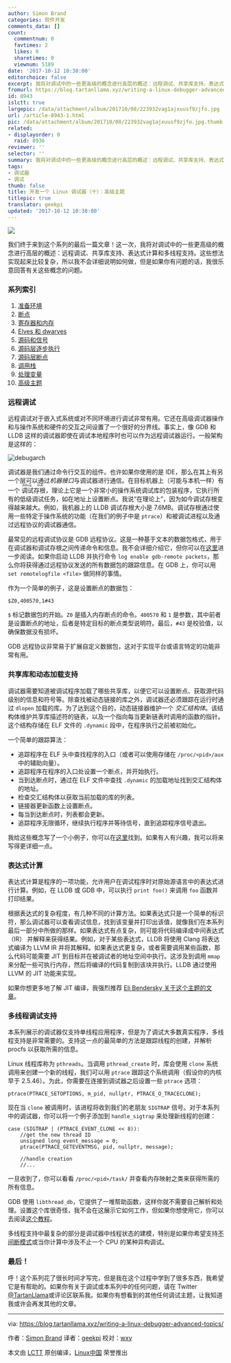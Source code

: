 ```yaml
---
author: Simon Brand
categories: 软件开发
comments_data: []
count:
  commentnum: 0
  favtimes: 2
  likes: 0
  sharetimes: 0
  viewnum: 5189
date: '2017-10-12 10:38:00'
editorchoice: false
excerpt: 我将对调试中的一些更高级的概念进行高层的概述：远程调试、共享库支持、表达式计算和多线程支持。这些想法实现起来比较复杂，所以我不会详细说明如何做
fromurl: https://blog.tartanllama.xyz/writing-a-linux-debugger-advanced-topics/
id: 8943
islctt: true
largepic: /data/attachment/album/201710/08/223932vag1ajxuusf9zjfo.jpg
url: /article-8943-1.html
pic: /data/attachment/album/201710/08/223932vag1ajxuusf9zjfo.jpg.thumb.jpg
related:
- displayorder: 0
  raid: 8936
reviewer: ''
selector: ''
summary: 我将对调试中的一些更高级的概念进行高层的概述：远程调试、共享库支持、表达式计算和多线程支持。这些想法实现起来比较复杂，所以我不会详细说明如何做
tags:
- 调试器
- 调试
thumb: false
title: 开发一个 Linux 调试器（十）：高级主题
titlepic: true
translator: geekpi
updated: '2017-10-12 10:38:00'
---
```


![](/data/attachment/album/201710/08/223932vag1ajxuusf9zjfo.jpg)


我们终于来到这个系列的最后一篇文章！这一次，我将对调试中的一些更高级的概念进行高层的概述：远程调试、共享库支持、表达式计算和多线程支持。这些想法实现起来比较复杂，所以我不会详细说明如何做，但是如果你有问题的话，我很乐意回答有关这些概念的问题。


### 系列索引


1. [准备环境](/article-8626-1.html)
2. [断点](/article-8645-1.html)
3. [寄存器和内存](/article-8663-1.html)
4. [Elves 和 dwarves](/article-8719-1.html)
5. [源码和信号](/article-8812-1.html)
6. [源码层逐步执行](/article-8813-1.html)
7. [源码层断点](/article-8890-1.html)
8. [调用栈](/article-8930-1.html)
9. [处理变量](/article-8936-1.html)
10. [高级主题](https://blog.tartanllama.xyz/writing-a-linux-debugger-advanced-topics/)


### 远程调试


远程调试对于嵌入式系统或对不同环境进行调试非常有用。它还在高级调试器操作和与操作系统和硬件的交互之间设置了一个很好的分界线。事实上，像 GDB 和 LLDB 这样的调试器即使在调试本地程序时也可以作为远程调试器运行。一般架构是这样的：


![debugarch](/data/attachment/album/201710/08/224018oehth6yzpnap2fyp.png)


调试器是我们通过命令行交互的组件。也许如果你使用的是 IDE，那么在其上有另一个层可以通过*机器接口*与调试器进行通信。在目标机器上（可能与本机一样）有一个<ruby> 调试存根 <rt>  debug stub </rt></ruby> ，理论上它是一个非常小的操作系统调试库的包装程序，它执行所有的低级调试任务，如在地址上设置断点。我说“在理论上”，因为如今调试存根变得越来越大。例如，我机器上的 LLDB 调试存根大小是 7.6MB。调试存根通过使用一些特定于操作系统的功能（在我们的例子中是 `ptrace`）和被调试进程以及通过远程协议的调试器通信。


最常见的远程调试协议是 GDB 远程协议。这是一种基于文本的数据包格式，用于在调试器和调试存根之间传递命令和信息。我不会详细介绍它，但你可以在[这里](https://sourceware.org/gdb/onlinedocs/gdb/Remote-Protocol.html)进一步阅读。如果你启动 LLDB 并执行命令 `log enable gdb-remote packets`，那么你将获得通过远程协议发送的所有数据包的跟踪信息。在 GDB 上，你可以用 `set remotelogfile <file>` 做同样的事情。


作为一个简单的例子，这是设置断点的数据包：



```
$Z0,400570,1#43

```

`$` 标记数据包的开始。`Z0` 是插入内存断点的命令。`400570` 和 `1` 是参数，其中前者是设置断点的地址，后者是特定目标的断点类型说明符。最后，`#43` 是校验值，以确保数据没有损坏。


GDB 远程协议非常易于扩展自定义数据包，这对于实现平台或语言特定的功能非常有用。


### 共享库和动态加载支持


调试器需要知道被调试程序加载了哪些共享库，以便它可以设置断点、获取源代码级别的信息和符号等。除查找被动态链接的库之外，调试器还必须跟踪在运行时通过 `dlopen` 加载的库。为了达到这个目的，动态链接器维护一个 *交汇结构体*。该结构体维护共享库描述符的链表，以及一个指向每当更新链表时调用的函数的指针。这个结构存储在 ELF 文件的 `.dynamic` 段中，在程序执行之前被初始化。


一个简单的跟踪算法：


* 追踪程序在 ELF 头中查找程序的入口（或者可以使用存储在 `/proc/<pid>/aux` 中的辅助向量）。
* 追踪程序在程序的入口处设置一个断点，并开始执行。
* 当到达断点时，通过在 ELF 文件中查找 `.dynamic` 的加载地址找到交汇结构体的地址。
* 检查交汇结构体以获取当前加载的库的列表。
* 链接器更新函数上设置断点。
* 每当到达断点时，列表都会更新。
* 追踪程序无限循环，继续执行程序并等待信号，直到追踪程序信号退出。


我给这些概念写了一个小例子，你可以在[这里](https://github.com/TartanLlama/dltrace)找到。如果有人有兴趣，我可以将来写得更详细一点。


### 表达式计算


表达式计算是程序的一项功能，允许用户在调试程序时对原始源语言中的表达式进行计算。例如，在 LLDB 或 GDB 中，可以执行 `print foo()` 来调用 `foo` 函数并打印结果。


根据表达式的复杂程度，有几种不同的计算方法。如果表达式只是一个简单的标识符，那么调试器可以查看调试信息，找到该变量并打印出该值，就像我们在本系列最后一部分中所做的那样。如果表达式有点复杂，则可能将代码编译成中间表达式 （IR） 并解释来获得结果。例如，对于某些表达式，LLDB 将使用 Clang 将表达式编译为 LLVM IR 并将其解释。如果表达式更复杂，或者需要调用某些函数，那么代码可能需要 JIT 到目标并在被调试者的地址空间中执行。这涉及到调用 `mmap` 来分配一些可执行内存，然后将编译的代码复制到该块并执行。LLDB 通过使用 LLVM 的 JIT 功能来实现。


如果你想更多地了解 JIT 编译，我强烈推荐 [Eli Bendersky 关于这个主题的文章](http://eli.thegreenplace.net/tag/code-generation)。


### 多线程调试支持


本系列展示的调试器仅支持单线程应用程序，但是为了调试大多数真实程序，多线程支持是非常需要的。支持这一点的最简单的方法是跟踪线程的创建，并解析 procfs 以获取所需的信息。


Linux 线程库称为 `pthreads`。当调用 `pthread_create` 时，库会使用 `clone` 系统调用来创建一个新的线程，我们可以用 `ptrace` 跟踪这个系统调用（假设你的内核早于 2.5.46）。为此，你需要在连接到调试器之后设置一些 `ptrace` 选项：



```
ptrace(PTRACE_SETOPTIONS, m_pid, nullptr, PTRACE_O_TRACECLONE);

```

现在当 `clone` 被调用时，该进程将收到我们的老朋友 `SIGTRAP` 信号。对于本系列中的调试器，你可以将一个例子添加到 `handle_sigtrap` 来处理新线程的创建：



```
case (SIGTRAP | (PTRACE_EVENT_CLONE << 8)):
    //get the new thread ID
    unsigned long event_message = 0;
    ptrace(PTRACE_GETEVENTMSG, pid, nullptr, message);

    //handle creation
    //...

```

一旦收到了，你可以看看 `/proc/<pid>/task/` 并查看内存映射之类来获得所需的所有信息。


GDB 使用 `libthread_db`，它提供了一堆帮助函数，这样你就不需要自己解析和处理。设置这个库很奇怪，我不会在这展示它如何工作，但如果你想使用它，你可以去阅读[这个教程](http://timetobleed.com/notes-about-an-odd-esoteric-yet-incredibly-useful-library-libthread_db/)。


多线程支持中最复杂的部分是调试器中线程状态的建模，特别是如果你希望支持[不间断模式](https://sourceware.org/gdb/onlinedocs/gdb/Non_002dStop-Mode.html)或当你计算中涉及不止一个 CPU 的某种异构调试。


### 最后！


呼！这个系列花了很长时间才写完，但是我在这个过程中学到了很多东西，我希望它是有帮助的。如果你有关于调试或本系列中的任何问题，请在 Twitter [@TartanLlama](https://twitter.com/TartanLlama)或评论区联系我。如果你有想看到的其他任何调试主题，让我知道我或许会再发其他的文章。




---


via: <https://blog.tartanllama.xyz/writing-a-linux-debugger-advanced-topics/>


作者：[Simon Brand](https://www.twitter.com/TartanLlama) 译者：[geekpi](https://github.com/geekpi) 校对：[wxy](https://github.com/wxy)


本文由 [LCTT](https://github.com/LCTT/TranslateProject) 原创编译，[Linux中国](https://linux.cn/) 荣誉推出